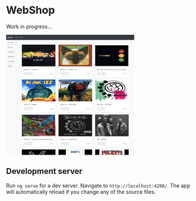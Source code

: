 # WebShop
Work in progress...

<img src="webShop.png" width="350">

## Development server

Run `ng serve` for a dev server. Navigate to `http://localhost:4200/`. The app will automatically reload if you change any of the source files.

